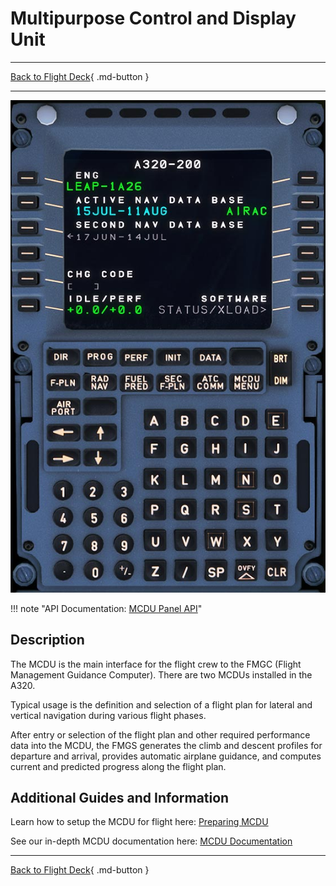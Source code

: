 # Multipurpose Control and Display Unit

---

[Back to Flight Deck](../index.md){ .md-button }

---

![Multipurpose Control and Display Unit](../../../assets/a32nx-briefing/pedestal/mcdu.jpg "Multipurpose Control and Display Unit")

!!! note "API Documentation: [MCDU Panel API](../../../../fbw-a32nx/a32nx-api/a32nx-flightdeck-api.md#mcdu)"

## Description

The MCDU is the main interface for the flight crew to the FMGC (Flight Management Guidance Computer). There are two MCDUs installed in the A320.

Typical usage is the definition and selection of a flight plan for lateral and vertical navigation during various flight phases.

After entry or selection of the flight plan and other required performance data into the MCDU, the FMGS generates the climb and descent profiles for departure and arrival, provides automatic airplane guidance, and computes current and predicted progress along the flight plan.

## Additional Guides and Information

Learn how to setup the MCDU for flight here: [Preparing MCDU](../../../beginner-guide/preparing-mcdu.md)

See our in-depth MCDU documentation here: [MCDU Documentation](../../mcdu/index.md)


---

[Back to Flight Deck](../index.md){ .md-button }
